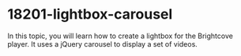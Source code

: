 # 18201-lightbox-carousel
In this topic, you will learn how to create a lightbox for the Brightcove player. It uses a jQuery carousel to display a set of videos.
